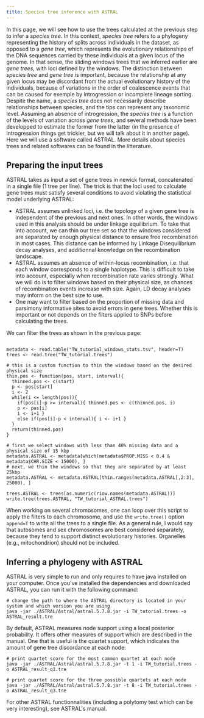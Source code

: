 ```yaml
---
title: Species tree inference with ASTRAL
---
```


In this page, we will see how to use the trees calculated at the previous step to infer a _species tree_. In this context, _species tree_ refers to a phylogeny representing the history of splits across individuals in the dataset, as opposed to a _gene tree_, which represents the evolutionary relationships of the DNA sequences carried by these individuals at a given locus of the genome. In that sense, the sliding windows trees that we inferred earlier are _gene trees_, with loci defined by the windows. The distinction between _species tree_ and _gene tree_ is important, because the relationship at any given locus may be discordant from the actual evolutionary history of the individuals, because of variations in the order of coalescence events that can be caused for exemple by introgression or incomplete lineage sorting. Despite the name, a _species tree_ does not necessarily describe relationships between species, and the tips can represent any taxonomic level. Assuming an absence of introgression, the _species tree_ is a function of the levels of variation across _gene trees_, and several methods have been developped to estimate the former from the latter (in the presence of introgression things get trickier, but we will talk about it in another page). Here we will use a software called ASTRAL. More details about species trees and related softwares can be found in the litterature.

## Preparing the input trees

ASTRAL takes as input a set of gene trees in newick format, concatenated in a single file (1 tree per line). The trick is that the loci used to calculate gene trees must satisfy several conditions to avoid violating the statistical model underlying ASTRAL:
* ASTRAL assumes unlinked loci, i.e. the topology of a given gene tree is independent of the previous and next ones. In other words, the windows used in this analysis should be under linkage equilibrium. To take that into account, we can thin our tree set so that the windows considered are separated by enough physical distance to ensure free recombination in most cases. This distance can be informed by Linkage Disequilibrium decay analyses, and additionnal knowledge on the recombination landscape.
* ASTRAL assumes an absence of within-locus recombination, i.e. that each window corresponds to a single haplotype. This is difficult to take into account, especially when recombination rate varies strongly. What we will do is to filter windows based on their physical size, as chances of recombination events increase with size. Again, LD decay analyses may inform on the best size to use.
* One may want to filter based on the proportion of missing data and parsimony informative sites to avoid errors in gene trees. Whether this is important or not depends on the filters applied to SNPs before calculating the trees.

We can filter the trees as shown in the previous page:

```R:

metadata <- read.table("TW_tutorial_windows_stats.tsv", header=T)
trees <- read.tree("TW_tutorial.trees")

# this is a custom function to thin the windows based on the desired physical size
thin.pos <- function(pos, start, interval){
  thinned.pos <- c(start)
  p <- pos[start]
  i <- 2
  while(i <= length(pos)){
    if(pos[i]-p >= interval){ thinned.pos <- c(thinned.pos, i)
    p <- pos[i]
    i <- i+1 }
    else if(pos[i]-p < interval){ i <- i+1 }
  }
  return(thinned.pos)
}

# first we select windows with less than 40% missing data and a physical size of 15 kbp
metadata.ASTRAL <- metadata[which(metadata$PROP.MISS < 0.4 & metadata$CHR.SIZE < 15000), ]
# next, we thin the windows so that they are separated by at least 25kbp
metadata.ASTRAL <- metadata.ASTRAL[thin.ranges(metadata.ASTRAL[,2:3], 25000), ]

trees.ASTRAL <- trees[as.numeric(riow.names(metadata.ASTRAL))]
write.tree(trees.ASTRAL, "TW_tutorial_ASTRAL.trees")
```
When working on several chromosomes, one can loop over this script to apply the filters to each chromosome, and use the `write.tree()` option `append=T` to write all the trees to a single file. As a general rule, I would say that autosomes and sex chromosomes are best considered separately, because they tend to support distinct evolutionary histories. Organelles (e.g., mitochondrion) should not be included.

## Inferring a phylogeny with ASTRAL

ASTRAL is very simple to run and only requires to have java installed on your computer. Once you've installed the dependencies and downloaded ASTRAL, you can run it with the following command:

```bash:
# change the path to where the ASTRAL directory is located in your system and which version you are using 
java -jar ./ASTRAL/Astral/astral.5.7.8.jar -i TW_tutorial.trees -o ASTRAL_result.tre
```

By default, ASTRAL measures node support using a local posterior probability. It offers other measures of support which are described in the manual. One that is useful is the quartet support, which indicates the amount of gene tree discordance at each node:

```bash:
# print quartet score for the most common quartet at each node
java -jar ./ASTRAL/Astral/astral.5.7.8.jar -t 1 -i TW_tutorial.trees -o ASTRAL_result_q1.tre

# print quartet score for the three possible quartets at each node
java -jar ./ASTRAL/Astral/astral.5.7.8.jar -t 8 -i TW_tutorial.trees -o ASTRAL_result_q3.tre
```

For other ASTRAL functionnalities (including a polytomy test which can be very interesting), see ASTRAL's manual.
